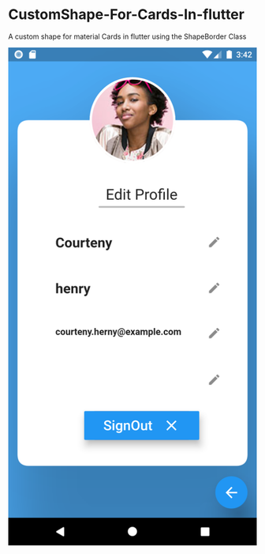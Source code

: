 # CustomShape-For-Cards-In-flutter
A custom shape for material Cards in flutter using the ShapeBorder Class

![Sample App Image](/exampleImage/Screenshot_1599214371.png)
